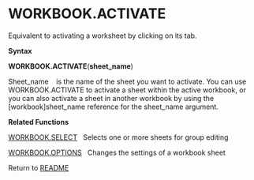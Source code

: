 # WORKBOOK.ACTIVATE

Equivalent to activating a worksheet by clicking on its tab.

**Syntax**

**WORKBOOK.ACTIVATE**(**sheet\_name**)

Sheet\_name&nbsp;&nbsp;&nbsp;&nbsp;is the name of the sheet you want to
activate. You can use WORKBOOK.ACTIVATE to activate a sheet within the
active workbook, or you can also activate a sheet in another workbook by
using the \[workbook\]sheet\_name reference for the sheet\_name
argument.

**Related Functions**

[WORKBOOK.SELECT](WORKBOOK.SELECT.md)&nbsp;&nbsp;&nbsp;Selects one or more sheets for group
editing

[WORKBOOK.OPTIONS](WORKBOOK.OPTIONS.md)&nbsp;&nbsp;&nbsp;Changes the settings of a workbook
sheet



Return to [README](README.md)

